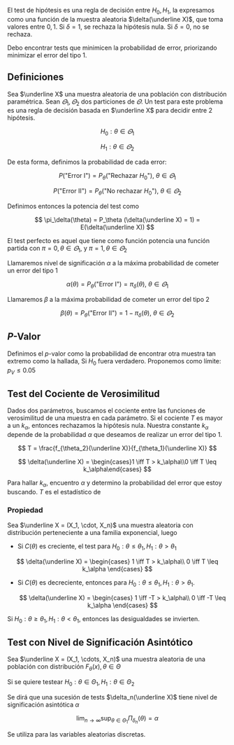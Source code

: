 El test de hipótesis es una regla de decisión entre $H_0, H_1$, la expresamos como una función de la muestra aleatoria $\delta(\underline X)$, que toma valores entre $0, 1$. Si $\delta = 1$, se rechaza la hipótesis nula. Si $\delta = 0$, no se rechaza.

Debo encontrar tests que minimicen la probabilidad de error, priorizando minimizar el error del tipo 1.

## Definiciones

Sea $\underline X$ una muestra aleatoria de una población con distribución paramétrica. Sean $\varTheta_1, \varTheta_2$ dos particiones de $\varTheta$. Un test para este problema es una regla de decisión basada en $\underline X$ para decidir entre 2 hipótesis.

$$
H_0: \theta \in \varTheta_1
$$

$$
H_1: \theta \in \varTheta_2
$$

De esta forma, definimos la probabilidad de cada error:

$$
P(\text{"Error I"})=P_\theta(\text{"Rechazar $H_0$"}),\ \theta \in \varTheta_1
$$

$$
P(\text{"Error II"})=P_\theta(\text{"No rechazar $H_0$"}),\ \theta \in \varTheta_2
$$

Definimos entonces la potencia del test como

$$
\pi_\delta(\theta) = P_\theta (\delta(\underline X) = 1) = E(\delta(\underline X))
$$

El test perfecto es aquel que tiene como función potencia una función partida con $\pi = 0, \theta \in \varTheta_1$, y $\pi = 1, \theta \in \varTheta_2$

Llamaremos nivel de significación $\alpha$ a la máxima probabilidad de cometer un error del tipo 1

$$
\alpha(\theta) = P_\theta(\text{"Error I"}) = \pi_\delta(\theta),\  \theta \in \varTheta_1
$$

Llamaremos $\beta$ a la máxima probabilidad de cometer un error del tipo 2

$$
\beta(\theta) = P_\theta(\text{"Error II"}) = 1 -\pi_\delta(\theta),\  \theta \in \varTheta_2
$$

## $P$-Valor

Definimos el $p$-valor como la probabilidad de encontrar otra muestra tan extremo como la hallada, Si $H_0$ fuera verdadero. Proponemos como límite: $p_V \leq 0.05$

## Test del Cociente de Verosimilitud

Dados dos parámetros, buscamos el cociente entre las funciones de verosimilitud de una muestra en cada parámetro. Si el cociente $T$ es mayor a un $k_\alpha$, entonces rechazamos la hipótesis nula. Nuestra constante $k_\alpha$ depende de la probabilidad $\alpha$ que deseamos de realizar un error del tipo 1.

$$
T = \frac{f_{\theta_2}(\underline X)}{f_{\theta_1}(\underline X)}
$$

$$
\delta(\underline X) = \begin{cases}1 \iff T > k_\alpha\\0 \iff T \leq k_\alpha\end{cases}
$$

Para hallar $k_\alpha$, encuentro $\alpha$ y determino la probabilidad del error que estoy buscando. $T$ es el estadístico de

### Propiedad

Sea $\underline X = (X_1, \cdot, X_n)$ una muestra aleatoria con distribución perteneciente a una familia exponencial, luego

- Si $C(\theta)$ es creciente, el test para $H_0: \theta \leq \theta_1, H_1: \theta > \theta_1$

$$
\delta(\underline X) = \begin{cases}
1 \iff T > k_\alpha\\
0 \iff T \leq k_\alpha
\end{cases}
$$

- Si $C(\theta)$ es decreciente, entonces para $H_0: \theta \leq \theta_1, H_1: \theta > \theta_1$.

	$$
    \delta(\underline X) = \begin{cases}
    1 \iff -T > k_\alpha\\
    0 \iff -T \leq k_\alpha
    \end{cases}
    $$

Si $H_0: \theta \geq \theta_1, H_1: \theta < \theta_1$, entonces las desigualdades se invierten.

## Test con Nivel de Significación Asintótico

Sea $\underline X = (X_1, \cdots, X_n)$ una muestra aleatoria de una población con distribución $F_\theta(x), \theta \in \Theta$

Si se quiere testear $H_0: \theta \in \Theta_1, H_1: \theta \in \Theta_2$

Se dirá que una sucesión de tests $\delta_n(\underline X)$ tiene nivel de significación asintótica $\alpha$

$$
\lim_{n\to\infty} \sup_{\theta \in \Theta_1}\Pi_{\delta_n}(\theta) = \alpha
$$

Se utiliza para las variables aleatorias discretas.
